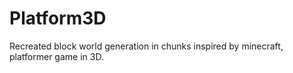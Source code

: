 # Platform3D

Recreated block world generation in chunks inspired by minecraft, platformer game in 3D.
